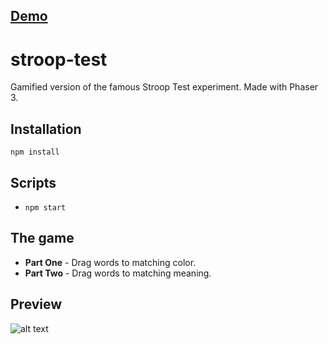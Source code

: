 ## [Demo](https://stroop-test-game.netlify.app)

# stroop-test
Gamified version of the famous Stroop Test experiment. Made with Phaser 3.

## Installation
`npm install`

## Scripts
- `npm start`

## The game
- **Part One** - Drag words to matching color.
- **Part Two** - Drag words to matching meaning.

## Preview
![alt text](https://github.com/traderjosh/stroop-test/blob/master/images/preview.png "Logo Title Text 1")

